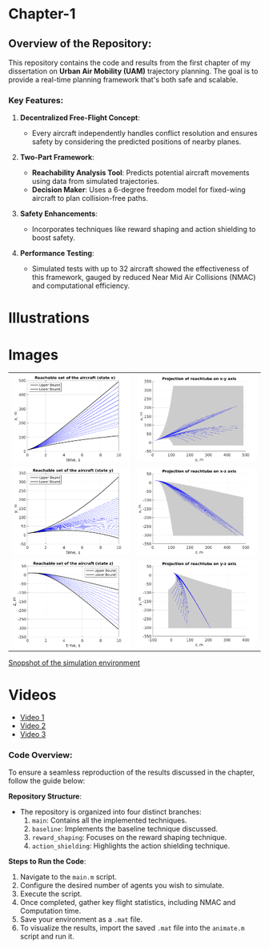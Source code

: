 # Chapter-1

## Overview of the Repository:

This repository contains the code and results from the first chapter of my dissertation on **Urban Air Mobility (UAM)** trajectory planning. The goal is to provide a real-time planning framework that's both safe and scalable.

### Key Features:

1. **Decentralized Free-Flight Concept**: 
   - Every aircraft independently handles conflict resolution and ensures safety by considering the predicted positions of nearby planes.
   
2. **Two-Part Framework**:
   - **Reachability Analysis Tool**: Predicts potential aircraft movements using data from simulated trajectories.
   - **Decision Maker**: Uses a 6-degree freedom model for fixed-wing aircraft to plan collision-free paths.

3. **Safety Enhancements**: 
   - Incorporates techniques like reward shaping and action shielding to boost safety.
   
4. **Performance Testing**: 
   - Simulated tests with up to 32 aircraft showed the effectiveness of this framework, gauged by reduced Near Mid Air Collisions (NMAC) and computational efficiency.

# Illustrations

# Images
<table>
  <tr>
    <td><img src="img/state_x.png" alt="Image 1"></td>
    <td><img src="img/xy_proj.png" alt="Image 2"></td>
  </tr>
  <tr>
    <td><img src="img/state_y.png" alt="Image 3"></td>
    <td><img src="img/xz_proj.png" alt="Image 4"></td>
  </tr>
  <tr>
    <td><img src="img/state_z.png" alt="Image 5"></td>
    <td><img src="img/yz_proj.png" alt="Image 6"></td>
  </tr>
</table>

[Snopshot of the simulation environment](img/frame_116.png)

# Videos

- [Video 1](https://youtu.be/7JmT2nph9Ws)
- [Video 2](https://youtu.be/vlUZZLl_uGY)
- [Video 3](https://youtu.be/C8PxhUiaKJE)





### Code Overview:

To ensure a seamless reproduction of the results discussed in the chapter, follow the guide below:

**Repository Structure**:
- The repository is organized into four distinct branches:
  1. `main`: Contains all the implemented techniques.
  2. `baseline`: Implements the baseline technique discussed.
  3. `reward_shaping`: Focuses on the reward shaping technique.
  4. `action_shielding`: Highlights the action shielding technique.

**Steps to Run the Code**:
1. Navigate to the `main.m` script.
2. Configure the desired number of agents you wish to simulate.
3. Execute the script.
4. Once completed, gather key flight statistics, including NMAC and Computation time.
5. Save your environment as a `.mat` file.
6. To visualize the results, import the saved `.mat` file into the `animate.m` script and run it.

